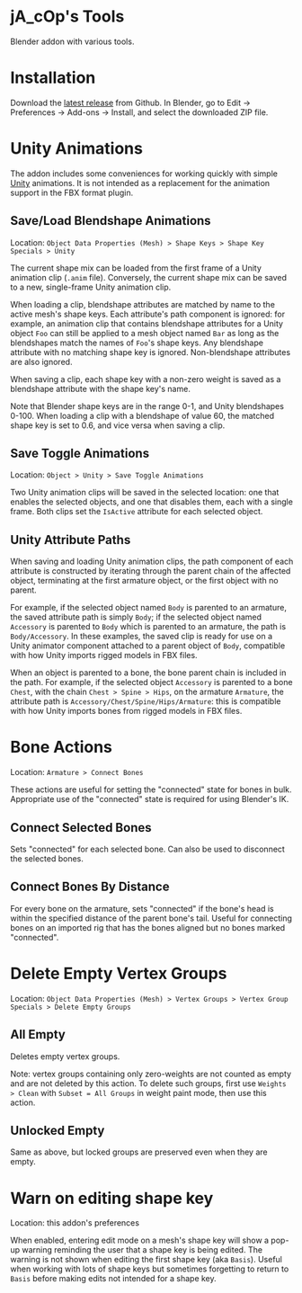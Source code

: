 # jA_cOp's Tools

Blender addon with various tools.

# Installation

Download the [latest release](https://github.com/ja-cop/jA_cOp_Tools/releases) from Github. In Blender, go to Edit -> Preferences -> Add-ons -> Install, and select the downloaded ZIP file.

# Unity Animations

The addon includes some conveniences for working quickly with simple [Unity](https://en.wikipedia.org/wiki/Unity_(game_engine)) animations. It is not intended as a replacement for the animation support in the FBX format plugin.

## Save/Load Blendshape Animations

Location: `Object Data Properties (Mesh) > Shape Keys > Shape Key Specials > Unity`

The current shape mix can be loaded from the first frame of a Unity animation clip (`.anim` file). Conversely, the current shape mix can be saved to a new, single-frame Unity animation clip.

When loading a clip, blendshape attributes are matched by name to the active mesh's shape keys. Each attribute's path component is ignored: for example, an animation clip that contains blendshape attributes for a Unity object `Foo` can still be applied to a mesh object named `Bar` as long as the blendshapes match the names of `Foo`'s shape keys. Any blendshape attribute with no matching shape key is ignored. Non-blendshape attributes are also ignored.

When saving a clip, each shape key with a non-zero weight is saved as a blendshape attribute with the shape key's name.

Note that Blender shape keys are in the range 0-1, and Unity blendshapes 0-100. When loading a clip with a blendshape of value 60, the matched shape key is set to 0.6, and vice versa when saving a clip.

## Save Toggle Animations

Location: `Object > Unity > Save Toggle Animations`

Two Unity animation clips will be saved in the selected location: one that enables the selected objects, and one that disables them, each with a single frame. Both clips set the `IsActive` attribute for each selected object.

## Unity Attribute Paths

When saving and loading Unity animation clips, the path component of each attribute is constructed by iterating through the parent chain of the affected object, terminating at the first armature object, or the first object with no parent.

For example, if the selected object named `Body` is parented to an armature, the saved attribute path is simply `Body`; if the selected object named `Accessory` is parented to `Body` which is parented to an armature, the path is `Body/Accessory`. In these examples, the saved clip is ready for use on a Unity animator component attached to a parent object of `Body`, compatible with how Unity imports rigged models in FBX files.

When an object is parented to a bone, the bone parent chain is included in the path. For example, if the selected object `Accessory` is parented to a bone `Chest`, with the chain `Chest > Spine > Hips`, on the armature `Armature`, the attribute path is `Accessory/Chest/Spine/Hips/Armature`: this is compatible with how Unity imports bones from rigged models in FBX files.

# Bone Actions

Location: `Armature > Connect Bones`

These actions are useful for setting the "connected" state for bones in bulk. Appropriate use of the "connected" state is required for using Blender's IK.

## Connect Selected Bones

Sets "connected" for each selected bone. Can also be used to disconnect the selected bones.

## Connect Bones By Distance

For every bone on the armature, sets "connected" if the bone's head is within the specified distance of the parent bone's tail. Useful for connecting bones on an imported rig that has the bones aligned but no bones marked "connected".

# Delete Empty Vertex Groups

Location: `Object Data Properties (Mesh) > Vertex Groups > Vertex Group Specials > Delete Empty Groups`

## All Empty

Deletes empty vertex groups.

Note: vertex groups containing only zero-weights are not counted as empty and are not deleted by this action. To delete such groups, first use `Weights > Clean` with `Subset = All Groups` in weight paint mode, then use this action.

## Unlocked Empty

Same as above, but locked groups are preserved even when they are empty.

# Warn on editing shape key

Location: this addon's preferences

When enabled, entering edit mode on a mesh's shape key will show a pop-up warning reminding the user that a shape key is being edited. The warning is not shown when editing the first shape key (aka `Basis`). Useful when working with lots of shape keys but sometimes forgetting to return to `Basis` before making edits not intended for a shape key.
